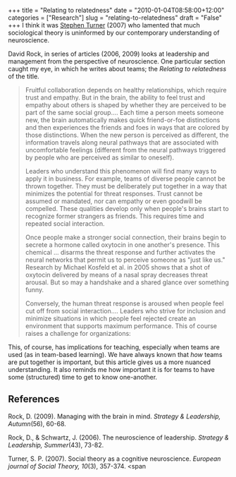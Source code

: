 +++
title = "Relating to relatedness"
date = "2010-01-04T08:58:00+12:00"
categories = ["Research"]
slug = "relating-to-relatedness"
draft = "False"
+++
I think it was [Stephen Turner](http://www.cas.usf.edu/philosophy/turner/)
(2007) who lamented that much sociological theory is uninformed by our
contemporary understanding of neuroscience.

David Rock, in series of articles (2006, 2009) looks at leadership and
management from the perspective of neuroscience. One particular section caught
my eye, in which he writes about teams; the _Relating to relatedness_ of the
title.

> Fruitful collaboration depends on healthy relationships, which require
> trust and empathy. But in the brain, the ability to feel trust and
> empathy about others is shaped by whether they are perceived to be
> part of the same social group.... Each time a person meets someone
> new, the brain automatically makes quick friend-or-foe distinctions
> and then experiences the friends and foes in ways that are colored by
> those distinctions. When the new person is perceived as different, the
> information travels along neural pathways that are associated with
> uncomfortable feelings (different from the neural pathways triggered
> by people who are perceived as similar to oneself).
>
> Leaders who understand this phenomenon will find many ways to apply it
> in business. For example, teams of diverse people cannot be thrown
> together. They must be deliberately put together in a way that
> minimizes the potential for threat responses. Trust cannot be assumed
> or mandated, nor can empathy or even goodwill be compelled. These
> qualities develop only when people's brains start to recognize former
> strangers as friends. This requires time and repeated social
> interaction.
>
> Once people make a stronger social connection, their brains begin to
> secrete a hormone called oxytocin in one another's presence. This
> chemical ... disarms the threat response and further activates the
> neural networks that permit us to perceive someone as "just like us."
> Research by Michael Kosfeld et al. in 2005 shows that a shot of
> oxytocin delivered by means of a nasal spray decreases threat arousal.
> But so may a handshake and a shared glance over something funny.
>
> Conversely, the human threat response is aroused when people feel cut
> off from social interaction.... Leaders who strive for inclusion and
> minimize situations in which people feel rejected create an
> environment that supports maximum performance. This of course raises a
> challenge for organizations:

This, of course, has implications for teaching, especially when teams
are used (as in team-based learning). We have always known that _how_
teams are put together is important, but this article gives us a more
nuanced understanding. It also reminds me how important it is for teams
to have some (structured) time to get to know one-another.

## References

Rock, D. (2009). Managing with the brain in mind. _Strategy & Leadership,
Autumn_(56), 60-68. 

Rock, D., & Schwartz, J. (2006). The neuroscience of leadership.  _Strategy &
Leadership</span>, Summer_(43), 73-82.

Turner, S. P. (2007). Social theory as a cognitive neuroscience. _European
journal of Social Theory, 10_(3), 357-374. <span

